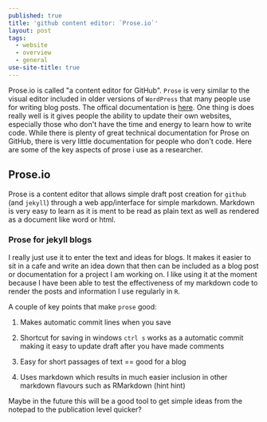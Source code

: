 ```yaml
---
published: true
title: 'github content editor: `Prose.io`'
layout: post
tags:
  - website
  - overview
  - general
use-site-title: true
---
```


Prose.io is called "a content editor for GitHub". `Prose` is very similar to the visual editor included in older versions of `WordPress` that many people use for writing blog posts. The offical documentation is [here](https://www.websbytodd.com/documentation/using-prose/). One thing is does really well is it gives people the ability to update their own websites, especially those who don't have the time and energy to learn how to write code. While there is plenty of great technical documentation for Prose on GitHub, there is very little documentation for people who don't code. Here are some of the key aspects of prose i use as a researcher.

## Prose.io

Prose is a content editor that allows simple draft post creation for `github` (and `jekyll`) through a web app/interface for simple markdown. Markdown is very easy to learn as it is ment to be read as plain text as well as rendered as a document like word or html.

### Prose for jekyll blogs

I really just use it to enter the text and ideas for blogs. It makes it easier to sit in a cafe and write an idea down that then can be included as a blog post or documentation for a project I am working on. I like using it at the moment because I have been able to test the effectiveness of my markdown code to render the posts and information I use regularly in `R`. 

A couple of key points that make `prose` good:

1. Makes automatic commit lines when you save

2. Shortcut for saving in windows `ctrl s` works as a automatic commit making it easy to update draft after you have made comments

3. Easy for short passages of text == good for a blog

4. Uses markdown which results in much easier inclusion in other markdown flavours such as RMarkdown (hint hint)

Maybe in the future this will be a good tool to get simple ideas from the notepad to the publication level quicker?
